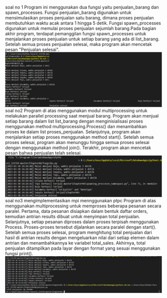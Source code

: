 soal no 1
Program ini menggunakan dua fungsi yaitu penjualan_barang dan spawn_processes. Fungsi penjualan_barang digunakan untuk mensimulasikan proses penjualan satu barang, dimana proses penjualan membutuhkan waktu acak antara 1 hingga 5 detik. Fungsi spawn_processes digunakan untuk memulai proses penjualan sejumlah barang.Pada bagian akhir program, terdapat pemanggilan fungsi spawn_processes untuk menjalankan proses penjualan untuk setiap barang yang ada di list_barang. Setelah semua proses penjualan selesai, maka program akan mencetak pesan "Penjualan selesai".
![Gambar Screenshoot](hasil1.png)
soal no2
Program di atas menggunakan modul multiprocessing untuk melakukan parallel processing saat menjual barang. Program akan menjual setiap barang dalam list list_barang dengan menginisialisasi proses menggunakan method multiprocessing.Process() dan menambahkan proses ke dalam list proses_penjualan. Selanjutnya, program akan menjalankan setiap proses menggunakan method start(). Setelah semua proses selesai, program akan menunggu hingga semua proses selesai dengan menggunakan method join(). Terakhir, program akan mencetak pesan bahwa penjualan telah selesai.
![Gambar Screenshoot](hasil2.png)
soal no3
mengimplementasikan mpi mennggunakan ptpc
Program di atas menggunakan multiprocessing untuk memproses beberapa pesanan secara paralel. Pertama, data pesanan disiapkan dalam bentuk daftar orders, kemudian antrian results dibuat untuk menyimpan total penjualan.
Selanjutnya, setiap pesanan diproses dalam proses terpisah menggunakan Process. Proses-proses tersebut dijalankan secara paralel dengan start(). Setelah semua proses selesai, program menghitung total penjualan dari hasil di antrian results dengan mengeluarkan nilai dari setiap elemen dalam antrian dan menambahkannya ke variabel total_sales. Akhirnya, total penjualan ditampilkan pada layar dengan format yang sesuai menggunakan fungsi print().
![Gambar Screenshoot](hasil3.png)